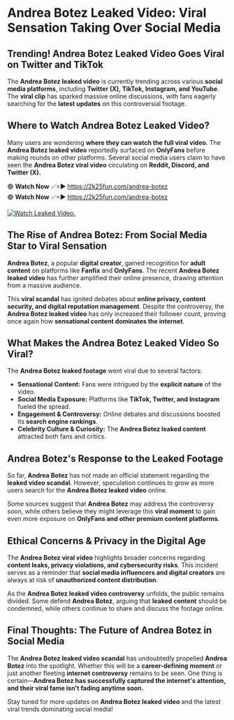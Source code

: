 # Andrea Botez Leaked Video: Viral Sensation Taking Over Social Media

## **Trending! Andrea Botez Leaked Video Goes Viral on Twitter and TikTok**
The **Andrea Botez leaked video** is currently trending across various **social media platforms**, including **Twitter (X), TikTok, Instagram, and YouTube**. The **viral clip** has sparked massive online discussions, with fans eagerly searching for the **latest updates** on this controversial footage.

## **Where to Watch Andrea Botez Leaked Video?**
Many users are wondering **where they can watch the full viral video**. The **Andrea Botez leaked video** reportedly surfaced on **OnlyFans** before making rounds on other platforms. Several social media users claim to have seen the **Andrea Botez viral video** circulating on **Reddit, Discord, and Twitter (X).**

🟢 **Watch Now** ✅=► https://2k25fun.com/andrea-botez  
🟢 **Watch Now** ✅=► https://2k25fun.com/andrea-botez  

[![Watch Leaked Video.](https://miro.medium.com/v2/resize:fit:828/format:webp/1*cilzJN44JGOrTw9NJCrNHA.gif "Watch Leaked Video")](https://2k25fun.com/andrea-botez)

## **The Rise of Andrea Botez: From Social Media Star to Viral Sensation**
**Andrea Botez**, a popular **digital creator**, gained recognition for **adult content** on platforms like **Fanfix** and **OnlyFans**. The recent **Andrea Botez leaked video** has further amplified their online presence, drawing attention from a massive audience.

This **viral scandal** has ignited debates about **online privacy, content security, and digital reputation management**. Despite the controversy, the **Andrea Botez leaked video** has only increased their follower count, proving once again how **sensational content dominates the internet**.

## **What Makes the Andrea Botez Leaked Video So Viral?**
The **Andrea Botez leaked footage** went viral due to several factors:
- **Sensational Content:** Fans were intrigued by the **explicit nature** of the video.
- **Social Media Exposure:** Platforms like **TikTok, Twitter, and Instagram** fueled the spread.
- **Engagement & Controversy:** Online debates and discussions boosted its **search engine rankings**.
- **Celebrity Culture & Curiosity:** The **Andrea Botez leaked content** attracted both fans and critics.

## **Andrea Botez's Response to the Leaked Footage**
So far, **Andrea Botez** has not made an official statement regarding the **leaked video scandal**. However, speculation continues to grow as more users search for the **Andrea Botez leaked video** online.

Some sources suggest that **Andrea Botez** may address the controversy soon, while others believe they might leverage this **viral moment** to gain even more exposure on **OnlyFans and other premium content platforms**.

## **Ethical Concerns & Privacy in the Digital Age**
The **Andrea Botez viral video** highlights broader concerns regarding **content leaks, privacy violations, and cybersecurity risks**. This incident serves as a reminder that **social media influencers and digital creators** are always at risk of **unauthorized content distribution**.

As the **Andrea Botez leaked video controversy** unfolds, the public remains divided. Some defend **Andrea Botez**, arguing that **leaked content** should be condemned, while others continue to share and discuss the footage online.

## **Final Thoughts: The Future of Andrea Botez in Social Media**
The **Andrea Botez leaked video scandal** has undoubtedly propelled **Andrea Botez** into the spotlight. Whether this will be a **career-defining moment** or just another fleeting **internet controversy** remains to be seen. One thing is certain—**Andrea Botez has successfully captured the internet's attention, and their viral fame isn't fading anytime soon.**

Stay tuned for more updates on **Andrea Botez leaked video** and the latest viral trends dominating social media!